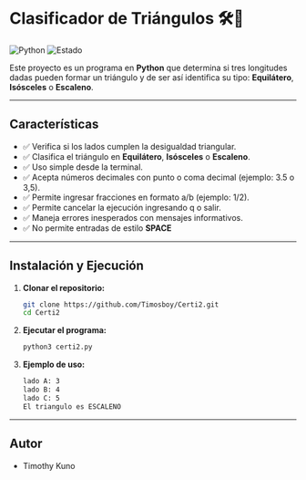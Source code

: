 # Clasificador de Triángulos 🛠️🔺

![Python](https://img.shields.io/badge/Python-3.6%2B-blue.svg)
![Estado](https://img.shields.io/badge/Estado-Activo-brightgreen)

Este proyecto es un programa en **Python** que determina si tres longitudes dadas pueden formar un triángulo y de ser así identifica su tipo: **Equilátero**, **Isósceles** o **Escaleno**.

---

## **Características**
- ✅ Verifica si los lados cumplen la desigualdad triangular.  
- ✅ Clasifica el triángulo en **Equilátero**, **Isósceles** o **Escaleno**.  
- ✅ Uso simple desde la terminal.
- ✅ Acepta números decimales con punto o coma decimal (ejemplo: 3.5 o 3,5).
- ✅ Permite ingresar fracciones en formato a/b (ejemplo: 1/2).
- ✅ Permite cancelar la ejecución ingresando q o salir.
- ✅ Maneja errores inesperados con mensajes informativos.
- ✅ No permite entradas de estilo **SPACE**

---

## **Instalación y Ejecución**
1. **Clonar el repositorio:**
   ```bash
   git clone https://github.com/Timosboy/Certi2.git
   cd Certi2
2. **Ejecutar el programa:**
   ```bash
   python3 certi2.py
3. **Ejemplo de uso:**
   ```bash
   lado A: 3
   lado B: 4
   lado C: 5
   El triangulo es ESCALENO
---

## **Autor**
- Timothy Kuno
